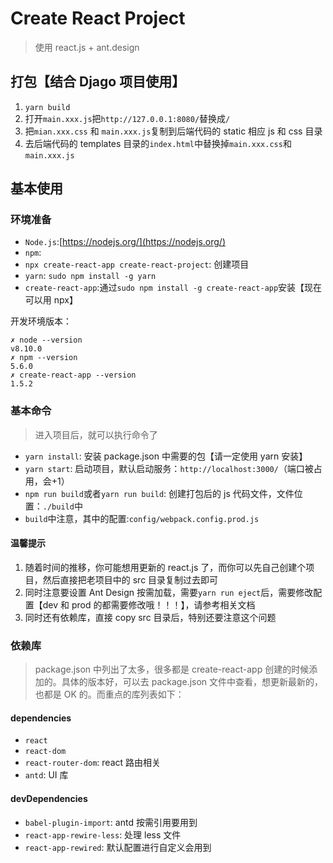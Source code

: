 # Create React Project

> 使用 react.js + ant.design

## 打包【结合 Djago 项目使用】

1. `yarn build`
2. 打开`main.xxx.js`把`http://127.0.0.1:8080/`替换成`/`
3. 把`mian.xxx.css` 和 `main.xxx.js`复制到后端代码的 static 相应 js 和 css 目录
4. 去后端代码的 templates 目录的`index.html`中替换掉`main.xxx.css`和`main.xxx.js`

## 基本使用

### 环境准备

* `Node.js`:[https://nodejs.org/](https://nodejs.org/)
* `npm`:
* `npx create-react-app create-react-project`: 创建项目
* `yarn`: `sudo npm install -g yarn`
* `create-react-app`:通过`sudo npm install -g create-react-app`安装【现在可以用 npx】

开发环境版本：

```
✗ node --version
v8.10.0
✗ npm --version
5.6.0
✗ create-react-app --version
1.5.2
```

### 基本命令

> 进入项目后，就可以执行命令了

* `yarn install`: 安装 package.json 中需要的包【请一定使用 yarn 安装】
* `yarn start`: 启动项目，默认启动服务：`http://localhost:3000/`（端口被占用，会+1）
* `npm run build`或者`yarn run build`: 创建打包后的 js 代码文件，文件位置：`./build`中
* `build`中注意，其中的配置:`config/webpack.config.prod.js`

#### 温馨提示

1. 随着时间的推移，你可能想用更新的 react.js 了，而你可以先自己创建个项目，然后直接把老项目中的 src 目录复制过去即可
2. 同时注意要设置 Ant Design 按需加载，需要`yarn run eject`后，需要修改配置【dev 和 prod 的都需要修改哦！！！】，请参考相关文档
3. 同时还有依赖库，直接 copy src 目录后，特别还要注意这个问题

### 依赖库

> package.json 中列出了太多，很多都是 create-react-app 创建的时候添加的。具体的版本好，可以去 package.json 文件中查看，想更新最新的，也都是 OK 的。而重点的库列表如下：

#### dependencies

* `react`
* `react-dom`
* `react-router-dom`: react 路由相关
* `antd`: UI 库

#### devDependencies

* `babel-plugin-import`: antd 按需引用要用到
* `react-app-rewire-less`: 处理 less 文件
* `react-app-rewired`: 默认配置进行自定义会用到
